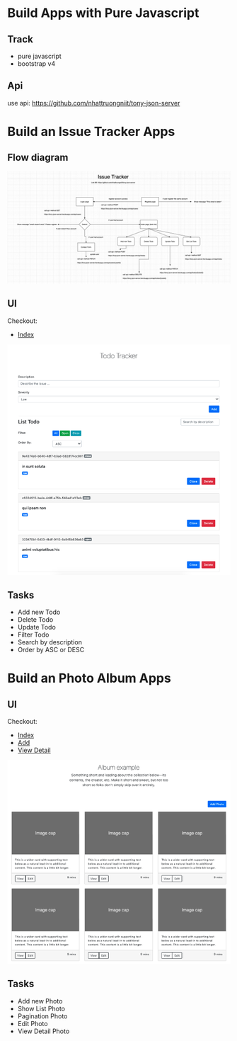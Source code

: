 # Build Apps with Pure Javascript

## Track

- pure javascript
- bootstrap v4

## Api

use api: https://github.com/nhattruongniit/tony-json-server

# Build an Issue Tracker Apps

## Flow diagram

![Flow](./images/flow.png)

## UI

Checkout:

- [Index](https://competent-cray-50a481.netlify.app/todo-tracker/index.html)

![UI-Todo](./images/ui-todo.png)

## Tasks

- Add new Todo
- Delete Todo
- Update Todo
- Filter Todo
- Search by description
- Order by ASC or DESC

# Build an Photo Album Apps

## UI

Checkout:

- [Index](https://competent-cray-50a481.netlify.app/photo-album/index.html)
- [Add](https://competent-cray-50a481.netlify.app/photo-album/add.html)
- [View Detail](https://competent-cray-50a481.netlify.app/photo-album/detail.html)

![UI-Todo](./images/ui-photo.png)

## Tasks

- Add new Photo
- Show List Photo
- Pagination Photo
- Edit Photo
- View Detail Photo

